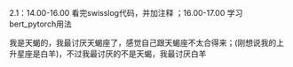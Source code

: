 2.1：14.00-16.00 看完swisslog代码，并加注释 ；16.00-17.00 学习bert_pytorch用法



我是天蝎的，我最讨厌天蝎座了，感觉自己跟天蝎座不太合得来；(刚想说我的上升星座是白羊)，不过我最讨厌的不是天蝎，我最讨厌白羊